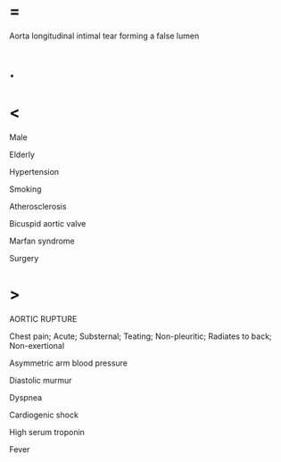 # =

Aorta longitudinal intimal tear forming a false lumen

# .

# <

Male

Elderly

Hypertension

Smoking

Atherosclerosis

Bicuspid aortic valve

Marfan syndrome

Surgery

# >

AORTIC RUPTURE

Chest pain; Acute; Substernal; Teating; Non-pleuritic; Radiates to back; Non-exertional

Asymmetric arm blood pressure

Diastolic murmur

Dyspnea

Cardiogenic shock

High serum troponin

Fever
